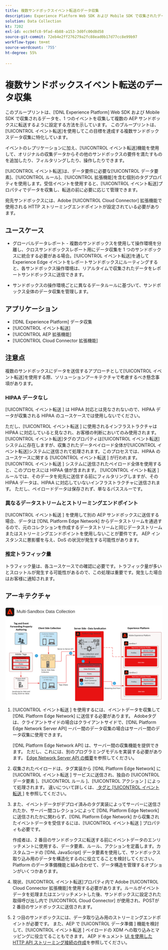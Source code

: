 ```yaml
---
title: 複数サンドボックスイベント転送のデータ収集
description: Experience Platform Web SDK および Mobile SDK で収集されたデータを、単一のイベントを収集して複数の Experience Platform サンドボックスに転送するように設定する方法について説明します。
solution: Data Collection
kt: 7202
exl-id: ecc94fc8-9fad-4b88-a153-3d0fc00d8d58
source-git-commit: 72eb4e2ff276279a2fc88ead0b17d77cc8e99b97
workflow-type: tm+mt
source-wordcount: '755'
ht-degree: 55%

---
```


# 複数サンドボックスイベント転送のデータ収集

このブループリントは、[!DNL Experience Platform] Web SDK および Mobile SDK で収集されるデータを、1 つのイベントを収集して複数の AEP サンドボックスに転送するように設定する方法を示しています。 このブループリントは、[!UICONTROL イベント転送]を使用してこの目標を達成する複数サンドボックスデータ収集に特化しています。

イベントのレプリケーションに加え、[!UICONTROL イベント転送]機能を使用して、オリジナルの収集データからその他のサンドボックスの要件を満たすものを追加したり、フィルタリングしたり、操作したりできます。

[!UICONTROL イベント転送]は、データ要件に必要な[!UICONTROL データ要素]、[!UICONTROL ルール]、[!UICONTROL 拡張機能]を含む個別のタグプロパティを使用します。受信イベントを使用すると、[!UICONTROL イベント転送]プロパティでデータを収集し、転送の前に必要に応じて管理できます。

宛先サンドボックスには、Adobe [!UICONTROL Cloud Connector] 拡張機能で使用される HTTP ストリーミングエンドポイントが設定されている必要があります。

## ユースケース

* グローバルデータレポート - 複数のサンドボックスを使用して操作環境を分離し、クロスサンドボックスレポート用にデータ収集を 1 つのサンドボックスに統合する必要がある場合。[!UICONTROL イベント転送]を通して Experience Edge イベントをレポートサンドボックスにルーティングすると、各サンドボックス操作環境は、リアルタイムで収集されたデータをレポートサンドボックスに送信できます。

* サンドボックスの操作環境ごとに異なるデータルールに基づいて、サンドボックス全体のデータ収集を管理します。

## アプリケーション

* [!DNL Experience Platform] データ収集
* [!UICONTROL イベント転送]
* [!UICONTROL AEP 拡張機能]
* [!UICONTROL Cloud Connector 拡張機能]

## 注意点

複数のサンドボックスにデータを送信するアプローチとして[!UICONTROL イベント転送]を使用する際、ソリューションアーキテクチャで考慮するべき懸念事項があります。

### HIPAA データなし

[!UICONTROL  イベント転送 ] は HIPAA 対応とは見なされないので、HIPAA データが収集される HIPAA のユースケースでは使用しないでください。

ただし、[!UICONTROL  イベント転送 ] に使用されるインフラストラクチャは HIPAA に対応していると見なされ、お客様の判断においてのみ使用されます。 [!UICONTROL イベント転送]タグのプロパティは[!UICONTROL イベント転送]システムに存在しますが、収集されたデータペイロード全体が[!UICONTROL イベント転送]システムに送信されて処理されます。このプロセスでは、HIPAA のユースケースに関する [!UICONTROL  イベント転送 ] が行われます。 [!UICONTROL  イベント転送 ] システムに送信されたペイロード全体を使用すると、このプロセスには HIPAA 値が含まれます。 [!UICONTROL  イベント転送 ] ルールでは、そのデータを宛先に送信する前にフィルタリングしますが、その HIPAA データは、HIPAA に対応していないインフラストラクチャに送信されます。 ただし、ペイロードデータは保存されず、単なるパススルーです。

### 異なるデータストリームとストリーミングエンドポイント

[!UICONTROL  イベント転送 ] を使用して別の AEP サンドボックスに送信する場合、データは [!DNL Platform Edge Network] からデータストリームを通過するので、元のコレクションを作成するデータストリームと同じデータストリームまたはストリーミングエンドポイントを使用しないことが要件です。 AEP インスタンスに悪影響を与え、DoS の状況が発生する可能性があります。

### 推定トラフィック量

トラフィック量は、各ユースケースでの確認に必要です。トラフィック量が多いとスロットルが発生する可能性があるので、この処理は重要です。発生した場合はお客様に通知されます。

## アーキテクチャ

![複数サンドボックス[!UICONTROL イベント転送]](assets/multi-sandbox-data-collection.png)

1. [!UICONTROL  イベント転送 ] を使用するには、イベントデータを収集して [!DNL Platform Edge Network] に送信する必要があります。 Adobeタグは、クライアントサイドの場合はクライアントサイドで、[!DNL Platform Edge Network Server API] ーバー間のデータ収集の場合はサーバー間のデータ収集に使用できます。

   [!DNL Platform Edge Network API] は、サーバー間の収集機能を提供できます。 ただし、これには、別のプログラミングモデルを実装する必要があります。 [Edge Network Server API の概要](https://experienceleague.adobe.com/docs/experience-platform/edge-network-server-api/overview.html?lang=ja)を参照してください。

1. 収集されたペイロードは、タグ実装から [!DNL Platform Edge Network] に [!UICONTROL  イベント転送 ] サービスに送信され、独自の [!UICONTROL  データ要素 ]、[!UICONTROL  ルール ]、[!UICONTROL  アクション ] によって処理されます。 違いについて詳しくは、[ タグと [!UICONTROL  イベント転送 ]](https://experienceleague.adobe.com/docs/experience-platform/tags/event-forwarding/overview.html?lang=ja#differences-from-tags) を参照してください。

1. また、イベントデータがデプロイ済みのタグ実装によってサーバーに送信されたか、サーバー間コレクションによって [!DNL Platform Edge Network] に送信されたかに関わらず、[!DNL Platform Edge Network] から収集されたイベントデータを受信するには、[!UICONTROL  イベント転送 ] プロパティも必要です。

   作成者は、2 番目のサンドボックスに転送する前にイベントデータのエンリッチメントに使用する、データ要素、ルール、アクションを定義します。カスタムコードの [!DNL JavaScript] データ要素を使用して、サンドボックス取り込み用のデータを構造化するのに役立てることを検討してください。Platform のデータ準備機能と組み合わせて、データ構造を管理するオプションがいくつかあります。

1. 現状、[!UICONTROL イベント転送]プロパティ内で Adobe [!UICONTROL Cloud Connector 拡張機能]を使用する必要があります。ルールがイベントデータを処理またはエンリッチメントした後、サンドボックスに設定された取得呼び出し内で [!UICONTROL Cloud Connector] が使用され、POSTが 2 番目のサンドボックスに送信されます。

1. 2 つ目のサンドボックスには、データ取り込み用のストリーミングエンドポイントが必要です。 また、AEP で [!UICONTROL  データ準備 ] 機能を検討して、[!UICONTROL  イベント転送 ] ペイロードの XDM への取り込みとマッピングに役立てることもできます。 AEP ドキュメント [UI を使用した HTTP API ストリーミング接続の作成](https://experienceleague.adobe.com/docs/experience-platform/sources/ui-tutorials/create/streaming/http.html?lang=ja)を参照してください。
